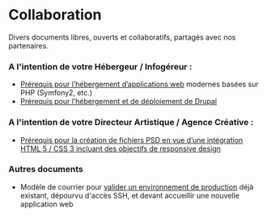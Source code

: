 Collaboration
=============

Divers documents libres, ouverts et collaboratifs, partagés avec nos partenaires.


### A l'intention de votre Hébergeur / Infogéreur :

* [Prérequis pour l’hébergement d’applications web](Prerequis-pour-l-hebergement-d-applications-web.md) modernes basées sur PHP (Symfony2, etc.)
* [Prérequis pour l’hébergement et de déploiement de Drupal](Prerequis-pour-le-deploiement-de-Drupal.md)

### A l'intention de votre Directeur Artistique / Agence Créative :

* [Prérequis pour la création de fichiers PSD en vue d’une intégration HTML 5 / CSS 3 incluant des objectifs de responsive design](Prerequis-pour-la-creation-de-PSD.md)
 
### Autres documents

* Modèle de courrier pour [valider un environnement de production](Conf-de-prod.md) déjà existant, dépourvu d'accès SSH, et devant accueillir une nouvelle application web

